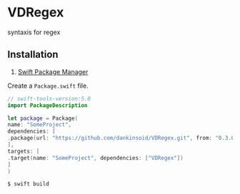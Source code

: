 # VDRegex
 syntaxis for regex
 ## Installation
 1. [Swift Package Manager](https://github.com/apple/swift-package-manager)
 
 Create a `Package.swift` file.
 ```swift
 // swift-tools-version:5.0
 import PackageDescription
 
 let package = Package(
 name: "SomeProject",
 dependencies: [
 .package(url: "https://github.com/dankinsoid/VDRegex.git", from: "0.3.0")
 ],
 targets: [
 .target(name: "SomeProject", dependencies: ["VDRegex"])
 ]
 )
 ```
 ```ruby
 $ swift build
 ```
